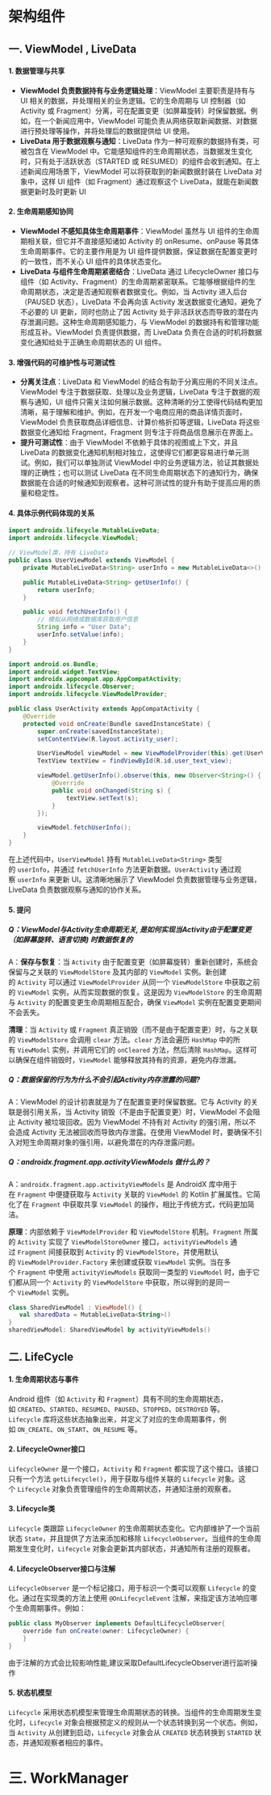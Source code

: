# 架构组件

## 一. ViewModel , LiveData

#### 1. 数据管理与共享

- **ViewModel 负责数据持有与业务逻辑处理**：ViewModel 主要职责是持有与 UI 相关的数据，并处理相关的业务逻辑。它的生命周期与 UI 控制器（如 Activity 或 Fragment）分离，可在配置变更（如屏幕旋转）时保留数据。例如，在一个新闻应用中，ViewModel 可能负责从网络获取新闻数据、对数据进行预处理等操作，并将处理后的数据提供给 UI 使用。
- **LiveData 用于数据观察与通知**：LiveData 作为一种可观察的数据持有类，可被包含在 ViewModel 中。它能感知组件的生命周期状态，当数据发生变化时，只有处于活跃状态（STARTED 或 RESUMED）的组件会收到通知。在上述新闻应用场景下，ViewModel 可以将获取到的新闻数据封装在 LiveData 对象中，这样 UI 组件（如 Fragment）通过观察这个 LiveData，就能在新闻数据更新时及时更新 UI

#### 2. 生命周期感知协同

- **ViewModel 不感知具体生命周期事件**：ViewModel 虽然与 UI 组件的生命周期相关联，但它并不直接感知诸如 Activity 的 onResume、onPause 等具体生命周期事件。它的主要作用是为 UI 组件提供数据，保证数据在配置变更时的一致性，而不关心 UI 组件的具体状态变化。
- **LiveData 与组件生命周期紧密结合**：LiveData 通过 LifecycleOwner 接口与组件（如 Activity、Fragment）的生命周期紧密联系。它能够根据组件的生命周期状态，决定是否通知观察者数据变化。例如，当 Activity 进入后台（PAUSED 状态），LiveData 不会再向该 Activity 发送数据变化通知，避免了不必要的 UI 更新，同时也防止了因 Activity 处于非活跃状态而导致的潜在内存泄漏问题。这种生命周期感知能力，与 ViewModel 的数据持有和管理功能形成互补。ViewModel 负责提供数据，而 LiveData 负责在合适的时机将数据变化通知给处于正确生命周期状态的 UI 组件。

#### 3. 增强代码的可维护性与可测试性

- **分离关注点**：LiveData 和 ViewModel 的结合有助于分离应用的不同关注点。ViewModel 专注于数据获取、处理以及业务逻辑，LiveData 专注于数据的观察与通知，UI 组件只需关注如何展示数据。这种清晰的分工使得代码结构更加清晰，易于理解和维护。例如，在开发一个电商应用的商品详情页面时，ViewModel 负责获取商品详细信息、计算价格折扣等逻辑，LiveData 将这些数据变化通知给 Fragment，Fragment 则专注于将商品信息展示在界面上。
- **提升可测试性**：由于 ViewModel 不依赖于具体的视图或上下文，并且 LiveData 的数据变化通知机制相对独立，这使得它们都更容易进行单元测试。例如，我们可以单独测试 ViewModel 中的业务逻辑方法，验证其数据处理的正确性；也可以测试 LiveData 在不同生命周期状态下的通知行为，确保数据能在合适的时候通知到观察者。这种可测试性的提升有助于提高应用的质量和稳定性。

#### 4. 具体示例代码体现的关系

```java
import androidx.lifecycle.MutableLiveData;
import androidx.lifecycle.ViewModel;

// ViewModel类，持有 LiveData
public class UserViewModel extends ViewModel {
    private MutableLiveData<String> userInfo = new MutableLiveData<>();

    public MutableLiveData<String> getUserInfo() {
        return userInfo;
    }

    public void fetchUserInfo() {
        // 模拟从网络或数据库获取用户信息
        String info = "User Data";
        userInfo.setValue(info);
    }
}
```

```java
import android.os.Bundle;
import android.widget.TextView;
import androidx.appcompat.app.AppCompatActivity;
import androidx.lifecycle.Observer;
import androidx.lifecycle.ViewModelProvider;

public class UserActivity extends AppCompatActivity {
    @Override
    protected void onCreate(Bundle savedInstanceState) {
        super.onCreate(savedInstanceState);
        setContentView(R.layout.activity_user);

        UserViewModel viewModel = new ViewModelProvider(this).get(UserViewModel.class);
        TextView textView = findViewById(R.id.user_text_view);

        viewModel.getUserInfo().observe(this, new Observer<String>() {
            @Override
            public void onChanged(String s) {
                textView.setText(s);
            }
        });

        viewModel.fetchUserInfo();
    }
}
```

在上述代码中，`UserViewModel` 持有 `MutableLiveData<String>` 类型的 `userInfo`，并通过 `fetchUserInfo` 方法更新数据。`UserActivity` 通过观察 `userInfo` 来更新 UI。这清晰地展示了 ViewModel 负责数据管理与业务逻辑，LiveData 负责数据观察与通知的协作关系。 

#### 5. 提问

##### Q：ViewModel与Activity生命周期无关, 是如何实现当Activity由于配置变更（如屏幕旋转、语言切换) 时数据恢复的

A：**保存与恢复**：当 `Activity` 由于配置变更（如屏幕旋转）重新创建时，系统会保留与之关联的 `ViewModelStore` 及其内部的 `ViewModel` 实例。新创建的 `Activity` 可以通过 `ViewModelProvider` 从同一个 `ViewModelStore` 中获取之前的 `ViewModel` 实例，从而实现数据的恢复。这是因为 `ViewModelStore` 的生命周期与 `Activity` 的配置变更生命周期相互配合，确保 `ViewModel` 实例在配置变更期间不会丢失。

**清理**：当 `Activity` 或 `Fragment` 真正销毁（而不是由于配置变更）时，与之关联的 `ViewModelStore` 会调用 `clear` 方法。`clear` 方法会遍历 `HashMap` 中的所有 `ViewModel` 实例，并调用它们的 `onCleared` 方法，然后清除 `HashMap`。这样可以确保在组件销毁时，`ViewModel` 能够释放其持有的资源，避免内存泄漏。

##### Q：数据保留的行为为什么不会引起Activity内存泄露的问题?

A：ViewModel 的设计初衷就是为了在配置变更时保留数据。它与 Activity 的关联是弱引用关系，当 Activity 销毁（不是由于配置变更）时，ViewModel 不会阻止 Activity 被垃圾回收。因为 ViewModel 不持有对 Activity 的强引用，所以不会造成 Activity 无法被回收而导致内存泄露。在使用 ViewModel 时，要确保不引入对短生命周期对象的强引用，以避免潜在的内存泄露问题。

##### Q：androidx.fragment.app.activityViewModels 做什么的？

A：`androidx.fragment.app.activityViewModels` 是 AndroidX 库中用于在 `Fragment` 中便捷获取与 `Activity` 关联的 `ViewModel` 的 Kotlin 扩展属性。它简化了在 `Fragment` 中获取共享 `ViewModel` 的操作，相比于传统方式，代码更加简洁。

**原理**：内部依赖于 `ViewModelProvider` 和 `ViewModelStore` 机制。`Fragment` 所属的 `Activity` 实现了 `ViewModelStoreOwner` 接口，`activityViewModels` 通过 `Fragment` 间接获取到 `Activity` 的 `ViewModelStore`，并使用默认的 `ViewModelProvider.Factory` 来创建或获取 `ViewModel` 实例。当在多个 `Fragment` 中使用 `activityViewModels` 获取同一类型的 `ViewModel` 时，由于它们都从同一个 `Activity` 的 `ViewModelStore` 中获取，所以得到的是同一个 `ViewModel` 实例。

```kotlin
class SharedViewModel : ViewModel() {
   val sharedData = MutableLiveData<String>()
}
sharedViewModel: SharedViewModel by activityViewModels()
```

## 二. LifeCycle

#### 1. 生命周期状态与事件

Android 组件（如 `Activity` 和 `Fragment`）具有不同的生命周期状态，如 `CREATED`、`STARTED`、`RESUMED`、`PAUSED`、`STOPPED`、`DESTROYED` 等。`Lifecycle` 库将这些状态抽象出来，并定义了对应的生命周期事件，例如 `ON_CREATE`、`ON_START`、`ON_RESUME` 等。

#### 2. LifecycleOwner接口

`LifecycleOwner` 是一个接口，`Activity` 和 `Fragment` 都实现了这个接口。该接口只有一个方法 `getLifecycle()`，用于获取与组件关联的 `Lifecycle` 对象。这个 `Lifecycle` 对象负责管理组件的生命周期状态，并通知注册的观察者。

#### 3. Lifecycle类

`Lifecycle` 类跟踪 `LifecycleOwner` 的生命周期状态变化。它内部维护了一个当前状态 `State`，并且提供了方法来添加和移除 `LifecycleObserver`。当组件的生命周期发生变化时，`Lifecycle` 对象会更新其内部状态，并通知所有注册的观察者。

#### 4. LifecycleObserver接口与注解

`LifecycleObserver` 是一个标记接口，用于标识一个类可以观察 `Lifecycle` 的变化。通过在实现类的方法上使用 `@OnLifecycleEvent` 注解，来指定该方法响应哪个生命周期事件。例如：

```java
public class MyObserver implements DefaultLifecycleObserver{
    override fun onCreate(owner: LifecycleOwner) {
    }
}
```

由于注解的方式会比较影响性能,建议采取DefaultLifecycleObserver进行监听操作

#### 5. 状态机模型

`Lifecycle` 采用状态机模型来管理生命周期状态的转换。当组件的生命周期发生变化时，`Lifecycle` 对象会根据预定义的规则从一个状态转换到另一个状态。例如，当 `Activity` 从创建到启动，`Lifecycle` 对象会从 `CREATED` 状态转换到 `STARTED` 状态，并通知观察者相应的事件。

# 三. WorkManager
